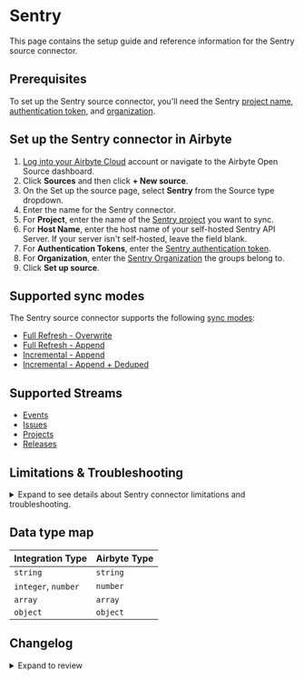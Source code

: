 # Sentry

This page contains the setup guide and reference information for the Sentry source connector.

## Prerequisites

To set up the Sentry source connector, you'll need the Sentry [project name](https://docs.sentry.io/product/projects/), [authentication token](https://docs.sentry.io/api/auth/#auth-tokens), and [organization](https://docs.sentry.io/product/accounts/membership/).

## Set up the Sentry connector in Airbyte

1. [Log into your Airbyte Cloud](https://cloud.airbyte.com/workspaces) account or navigate to the Airbyte Open Source dashboard.
2. Click **Sources** and then click **+ New source**.
3. On the Set up the source page, select **Sentry** from the Source type dropdown.
4. Enter the name for the Sentry connector.
5. For **Project**, enter the name of the [Sentry project](https://docs.sentry.io/product/projects/) you want to sync.
6. For **Host Name**, enter the host name of your self-hosted Sentry API Server. If your server isn't self-hosted, leave the field blank.
7. For **Authentication Tokens**, enter the [Sentry authentication token](https://docs.sentry.io/api/auth/#auth-tokens).
8. For **Organization**, enter the [Sentry Organization](https://docs.sentry.io/product/accounts/membership/) the groups belong to.
9. Click **Set up source**.

## Supported sync modes

The Sentry source connector supports the following [sync modes](https://docs.airbyte.com/cloud/core-concepts#connection-sync-modes):

- [Full Refresh - Overwrite](https://docs.airbyte.com/understanding-airbyte/connections/full-refresh-overwrite/)
- [Full Refresh - Append](https://docs.airbyte.com/understanding-airbyte/connections/full-refresh-append)
- [Incremental - Append](https://docs.airbyte.com/understanding-airbyte/connections/incremental-append)
- [Incremental - Append + Deduped](https://docs.airbyte.com/understanding-airbyte/connections/incremental-append-deduped)

## Supported Streams

- [Events](https://docs.sentry.io/api/events/list-a-projects-error-events/)
- [Issues](https://docs.sentry.io/api/events/list-a-projects-issues/)
- [Projects](https://docs.sentry.io/api/projects/list-your-projects/)
- [Releases](https://docs.sentry.io/api/releases/list-an-organizations-releases/)

## Limitations & Troubleshooting

<details>
<summary>
Expand to see details about Sentry connector limitations and troubleshooting.
</summary>

### Connector limitations

:::warning
**Sentry API Restriction on Events Data**: Access to the events endpoint is guaranteed only for the last 90 days by Sentry. If you use the Full Refresh Overwrite sync, be aware that any events data older than 90 days will be **deleted** from your target destination and replaced with the data from the last 90 days only. Use an Append sync mode to ensure historical data is retained.
Please be aware: this also means that any change older than 90 days will not be replicated using the incremental sync mode. If you want all your synced data to remain up to date, please set up your sync frequency to no more than 90 days.
:::

</details>

## Data type map

| Integration Type    | Airbyte Type |
| :------------------ | :----------- |
| `string`            | `string`     |
| `integer`, `number` | `number`     |
| `array`             | `array`      |
| `object`            | `object`     |

## Changelog
<details>
  <summary>Expand to review</summary>

| Version | Date       | Pull Request                                             | Subject                                                                                                                                                                |
|:--------|:-----------|:---------------------------------------------------------|:-----------------------------------------------------------------------------------------------------------------------------------------------------------------------|
| 0.9.0   | 2025-08-11 | [64879](https://github.com/airbytehq/airbyte/pull/64879) | Update events stream to use start and query params instead of filtering on source side                                                                                 |
| 0.8.17  | 2025-08-09 | [64850](https://github.com/airbytehq/airbyte/pull/64850) | Update dependencies                                                                                                                                                    |
| 0.8.16  | 2025-08-02 | [64455](https://github.com/airbytehq/airbyte/pull/64455) | Update dependencies                                                                                                                                                    |
| 0.8.15  | 2025-07-26 | [63965](https://github.com/airbytehq/airbyte/pull/63965) | Update dependencies                                                                                                                                                    |
| 0.8.14  | 2025-07-20 | [63667](https://github.com/airbytehq/airbyte/pull/63667) | Update dependencies                                                                                                                                                    |
| 0.8.13  | 2025-07-05 | [62716](https://github.com/airbytehq/airbyte/pull/62716) | Update dependencies                                                                                                                                                    |
| 0.8.12  | 2025-06-28 | [61458](https://github.com/airbytehq/airbyte/pull/61458) | Update dependencies                                                                                                                                                    |
| 0.8.11  | 2025-05-24 | [60461](https://github.com/airbytehq/airbyte/pull/60461) | Update dependencies                                                                                                                                                    |
| 0.8.10  | 2025-05-15 | [60295](https://github.com/airbytehq/airbyte/pull/60295) | Fix missing records for events stream                                                                                                                                  |
| 0.8.9   | 2025-05-10 | [60171](https://github.com/airbytehq/airbyte/pull/60171) | Update dependencies                                                                                                                                                    |
| 0.8.8   | 2025-05-04 | [59571](https://github.com/airbytehq/airbyte/pull/59571) | Update dependencies                                                                                                                                                    |
| 0.8.7   | 2025-04-27 | [58970](https://github.com/airbytehq/airbyte/pull/58970) | Update dependencies                                                                                                                                                    |
| 0.8.6   | 2025-04-19 | [58446](https://github.com/airbytehq/airbyte/pull/58446) | Update dependencies                                                                                                                                                    |
| 0.8.5   | 2025-04-12 | [57927](https://github.com/airbytehq/airbyte/pull/57927) | Update dependencies                                                                                                                                                    |
| 0.8.4   | 2025-04-05 | [57473](https://github.com/airbytehq/airbyte/pull/57473) | Update dependencies                                                                                                                                                    |
| 0.8.3   | 2025-03-29 | [56847](https://github.com/airbytehq/airbyte/pull/56847) | Update dependencies                                                                                                                                                    |
| 0.8.2   | 2025-03-22 | [56263](https://github.com/airbytehq/airbyte/pull/56263) | Update dependencies                                                                                                                                                    |
| 0.8.1   | 2025-03-08 | [55062](https://github.com/airbytehq/airbyte/pull/55062) | Update dependencies                                                                                                                                                    |
| 0.8.0   | 2025-03-05 | [55215](https://github.com/airbytehq/airbyte/pull/55215) | Fix lints for events stream                                                                                                                                            |
| 0.7.0   | 2025-02-25 | [46664](https://github.com/airbytehq/airbyte/pull/46664) | Converting to manifest-only format                                                                                                                                     |
| 0.6.11  | 2025-02-22 | [54521](https://github.com/airbytehq/airbyte/pull/54521) | Update dependencies                                                                                                                                                    |
| 0.6.10  | 2025-02-15 | [54100](https://github.com/airbytehq/airbyte/pull/54100) | Update dependencies                                                                                                                                                    |
| 0.6.9   | 2025-02-08 | [53513](https://github.com/airbytehq/airbyte/pull/53513) | Update dependencies                                                                                                                                                    |
| 0.6.8   | 2025-02-01 | [52979](https://github.com/airbytehq/airbyte/pull/52979) | Update dependencies                                                                                                                                                    |
| 0.6.7   | 2025-01-25 | [52503](https://github.com/airbytehq/airbyte/pull/52503) | Update dependencies                                                                                                                                                    |
| 0.6.6   | 2025-01-18 | [51896](https://github.com/airbytehq/airbyte/pull/51896) | Update dependencies                                                                                                                                                    |
| 0.6.5   | 2025-01-11 | [51335](https://github.com/airbytehq/airbyte/pull/51335) | Update dependencies                                                                                                                                                    |
| 0.6.4   | 2025-01-04 | [50930](https://github.com/airbytehq/airbyte/pull/50930) | Update dependencies                                                                                                                                                    |
| 0.6.3   | 2024-12-28 | [50709](https://github.com/airbytehq/airbyte/pull/50709) | Update dependencies                                                                                                                                                    |
| 0.6.2   | 2024-12-21 | [49058](https://github.com/airbytehq/airbyte/pull/49058) | Starting with this version, the Docker image is now rootless. Please note that this and future versions will not be compatible with Airbyte versions earlier than 0.64 |
| 0.6.1   | 2024-11-04 | [43855](https://github.com/airbytehq/airbyte/pull/43855) | Update dependencies                                                                                                                                                    |
| 0.6.0   | 2024-10-30 | [47988](https://github.com/airbytehq/airbyte/pull/47988) | Upgrade the CDK and startup files to sync incremental streams concurrently                                                                                             |
| 0.5.3   | 2024-06-06 | [39180](https://github.com/airbytehq/airbyte/pull/39180) | [autopull] Upgrade base image to v1.2.2                                                                                                                                |
| 0.5.2   | 2024-05-20 | [38263](https://github.com/airbytehq/airbyte/pull/38263) | Replace AirbyteLogger with logging.Logger                                                                                                                              |
| 0.5.1   | 2024-04-01 | [36731](https://github.com/airbytehq/airbyte/pull/36731) | Add `%Y-%m-%dT%H:%M:%S%z` to date time formats.                                                                                                                        |
| 0.5.0   | 2024-03-27 | [35755](https://github.com/airbytehq/airbyte/pull/35755) | Migrate to low-code.                                                                                                                                                   |
| 0.4.2   | 2024-03-25 | [36448](https://github.com/airbytehq/airbyte/pull/36448) | Unpin CDK version                                                                                                                                                      |
| 0.4.1   | 2024-02-12 | [35145](https://github.com/airbytehq/airbyte/pull/35145) | Manage dependencies with Poetry                                                                                                                                        |
| 0.4.0   | 2024-01-05 | [32957](https://github.com/airbytehq/airbyte/pull/32957) | Added undeclared fields to schema and migrated to base image                                                                                                           |
| 0.3.0   | 2023-09-05 | [30192](https://github.com/airbytehq/airbyte/pull/30192) | Added undeclared fields to schema                                                                                                                                      |
| 0.2.4   | 2023-08-14 | [29401](https://github.com/airbytehq/airbyte/pull/29401) | Fix `null` value in stream state                                                                                                                                       |
| 0.2.3   | 2023-08-03 | [29023](https://github.com/airbytehq/airbyte/pull/29023) | Add incremental for `issues` stream                                                                                                                                    |
| 0.2.2   | 2023-05-02 | [25759](https://github.com/airbytehq/airbyte/pull/25759) | Change stream that used in check_connection                                                                                                                            |
| 0.2.1   | 2023-04-27 | [25602](https://github.com/airbytehq/airbyte/pull/25602) | Add validation of project and organization names during connector setup                                                                                                |
| 0.2.0   | 2023-04-03 | [23923](https://github.com/airbytehq/airbyte/pull/23923) | Add Releases stream                                                                                                                                                    |
| 0.1.12  | 2023-03-01 | [23619](https://github.com/airbytehq/airbyte/pull/23619) | Fix bug when `stream state` is `None` or any other bad value occurs                                                                                                    |
| 0.1.11  | 2023-02-02 | [22303](https://github.com/airbytehq/airbyte/pull/22303) | Turn ON default AvailabilityStrategy                                                                                                                                   |
| 0.1.10  | 2023-01-27 | [22041](https://github.com/airbytehq/airbyte/pull/22041) | Set `AvailabilityStrategy` for streams explicitly to `None`                                                                                                            |
| 0.1.9   | 2022-12-20 | [21864](https://github.com/airbytehq/airbyte/pull/21864) | Add state persistence to incremental sync                                                                                                                              |
| 0.1.8   | 2022-12-20 | [20709](https://github.com/airbytehq/airbyte/pull/20709) | Add incremental sync                                                                                                                                                   |
| 0.1.7   | 2022-09-30 | [17466](https://github.com/airbytehq/airbyte/pull/17466) | Migrate to per-stream states                                                                                                                                           |
| 0.1.6   | 2022-08-29 | [16112](https://github.com/airbytehq/airbyte/pull/16112) | Revert back to the Python CDK                                                                                                                                          |
| 0.1.5   | 2022-08-24 | [15911](https://github.com/airbytehq/airbyte/pull/15911) | Bugfix to allowing reading schemas at runtime                                                                                                                          |
| 0.1.4   | 2022-08-19 | [15800](https://github.com/airbytehq/airbyte/pull/15800) | Bugfix to allow reading sentry.yaml at runtime                                                                                                                         |
| 0.1.3   | 2022-08-17 | [15734](https://github.com/airbytehq/airbyte/pull/15734) | Fix yaml based on the new schema validator                                                                                                                             |
| 0.1.2   | 2021-12-28 | [15345](https://github.com/airbytehq/airbyte/pull/15345) | Migrate to config-based framework                                                                                                                                      |
| 0.1.1   | 2021-12-28 | [8628](https://github.com/airbytehq/airbyte/pull/8628)   | Update fields in source-connectors specifications                                                                                                                      |
| 0.1.0   | 2021-10-12 | [6975](https://github.com/airbytehq/airbyte/pull/6975)   | New Source: Sentry                                                                                                                                                     |

</details>
